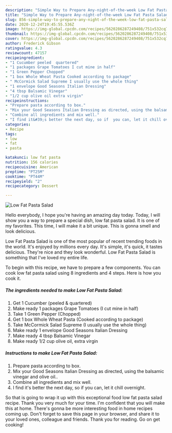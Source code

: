 ```yaml
---
description: "Simple Way to Prepare Any-night-of-the-week Low Fat Pasta Salad"
title: "Simple Way to Prepare Any-night-of-the-week Low Fat Pasta Salad"
slug: 856-simple-way-to-prepare-any-night-of-the-week-low-fat-pasta-salad
date: 2020-12-24T19:45:55.536Z
image: https://img-global.cpcdn.com/recipes/5620286287249408/751x532cq70/low-fat-pasta-salad-recipe-main-photo.jpg
thumbnail: https://img-global.cpcdn.com/recipes/5620286287249408/751x532cq70/low-fat-pasta-salad-recipe-main-photo.jpg
cover: https://img-global.cpcdn.com/recipes/5620286287249408/751x532cq70/low-fat-pasta-salad-recipe-main-photo.jpg
author: Frederick Gibson
ratingvalue: 4.3
reviewcount: 47157
recipeingredient:
- "1 Cucumber peeled  quartered"
- "1 packages Grape Tomatoes I cut mine in half"
- "1 Green Pepper Chopped"
- "1 box Whole Wheat Pasta Cooked according to package"
- " McCormick Salad Supreme I usually use the whole thing"
- "1 envelope Good Seasons Italian Dressing"
- "4 tbsp Balsamic Vinegar"
- "1/2 cup olive oil extra virgin"
recipeinstructions:
- "Prepare pasta according to box."
- "Mix your Good Seasons Italian Dressing as directed, using the balsamic vinegar and olive oil.."
- "Combine all ingredients and mix well."
- "I find it&#39;s better the next day, so if  you can, let it chill overnight."
categories:
- Recipe
tags:
- low
- fat
- pasta

katakunci: low fat pasta 
nutrition: 156 calories
recipecuisine: American
preptime: "PT25M"
cooktime: "PT44M"
recipeyield: "2"
recipecategory: Dessert

---
```



![Low Fat Pasta Salad](https://img-global.cpcdn.com/recipes/5620286287249408/751x532cq70/low-fat-pasta-salad-recipe-main-photo.jpg)

Hello everybody, I hope you're having an amazing day today. Today, I will show you a way to prepare a special dish, low fat pasta salad. It is one of my favorites. This time, I will make it a bit unique. This is gonna smell and look delicious.

Low Fat Pasta Salad is one of the most popular of recent trending foods in the world. It's enjoyed by millions every day. It's simple, it's quick, it tastes delicious. They're nice and they look wonderful. Low Fat Pasta Salad is something that I've loved my entire life.




To begin with this recipe, we have to prepare a few components. You can cook low fat pasta salad using 8 ingredients and 4 steps. Here is how you cook it.

<!--inarticleads1-->

##### The ingredients needed to make Low Fat Pasta Salad:

1. Get 1 Cucumber (peeled &amp; quartered)
1. Make ready 1 packages Grape Tomatoes (I cut mine in half)
1. Take 1 Green Pepper (Chopped)
1. Get 1 box Whole Wheat Pasta (Cooked according to package)
1. Take  McCormick Salad Supreme (I usually use the whole thing)
1. Make ready 1 envelope Good Seasons Italian Dressing
1. Make ready 4 tbsp Balsamic Vinegar
1. Make ready 1/2 cup olive oil, extra virgin




<!--inarticleads2-->

##### Instructions to make Low Fat Pasta Salad:

1. Prepare pasta according to box.
1. Mix your Good Seasons Italian Dressing as directed, using the balsamic vinegar and olive oil..
1. Combine all ingredients and mix well.
1. I find it&#39;s better the next day, so if  you can, let it chill overnight.




So that is going to wrap it up with this exceptional food low fat pasta salad recipe. Thank you very much for your time. I'm confident that you will make this at home. There's gonna be more interesting food in home recipes coming up. Don't forget to save this page in your browser, and share it to your loved ones, colleague and friends. Thank you for reading. Go on get cooking!
